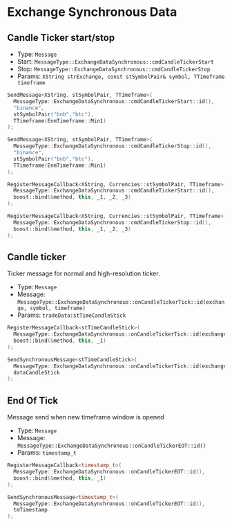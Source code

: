 # Exchange Synchronous Data

## Candle Ticker start/stop

- Type: `Message`
- Start: `MessageType::ExchangeDataSynchronous::cmdCandleTickerStart`
- Stop: `MessageType::ExchangeDataSynchronous::cmdCandleTickerStop`
- Params: `XString strExchange, const stSymbolPair& symbol, TTimeframe timeframe`

``` cpp tab="Send"
SendMessage<XString, stSymbolPair, TTimeframe>(
  MessageType::ExchangeDataSynchronous::cmdCandleTickerStart::id(),
  "binance",
  stSymbolPair("bnb","btc"),
  TTimeframe(EnmTimeframe::Min1)
);

SendMessage<XString, stSymbolPair, TTimeframe>(
  MessageType::ExchangeDataSynchronous::cmdCandleTickerStop::id(),
  "binance",
  stSymbolPair("bnb","btc"),
  TTimeframe(EnmTimeframe::Min1)
);
```

``` cpp tab="Register"  
RegisterMessageCallback<XString, Currencies::stSymbolPair, TTimeframe>(
  MessageType::ExchangeDataSynchronous::cmdCandleTickerStart::id(),
  boost::bind(&method, this, _1, _2, _3)
);

RegisterMessageCallback<XString, Currencies::stSymbolPair, TTimeframe>(
  MessageType::ExchangeDataSynchronous::cmdCandleTickerStop::id(),
  boost::bind(&method, this, _1, _2, _3)
);
```
## Candle ticker

Ticker message for normal and high-resolution ticker.

- Type: `Message`
- Message: `MessageType::ExchangeDataSynchronous::onCandleTickerTick::id(exchange, symbol, timeframe)`
- Params: `tradeData:stTimeCandleStick`

``` cpp tab="Register"
RegisterMessageCallback<stTimeCandleStick>(
  MessageType::ExchangeDataSynchronous::onCandleTickerTick::id(exchange, pair, timeframe),
  boost::bind(&method, this, _1)
);
```

``` cpp tab="Send"
SendSynchronousMessage<stTimeCandleStick>(
  MessageType::ExchangeDataSynchronous::onCandleTickerTick::id(exchange, symbol, timeframe),
  dataCandleStick
);
```

## End Of Tick

Message send when new timeframe window is opened

- Type: `Message`
- Message: `MessageType::ExchangeDataSynchronous::onCandleTickerEOT::id()`
- Params: `timestamp_t`

``` cpp tab="Register"
RegisterMessageCallback<timestamp_t>(
  MessageType::ExchangeDataSynchronous::onCandleTickerEOT::id(),
  boost::bind(&method, this, _1)
);
```

``` cpp tab="Send"
SendSynchronousMessage<timestamp_t>(
  MessageType::ExchangeDataSynchronous::onCandleTickerEOT::id(),
  tmTimestamp
);
```

